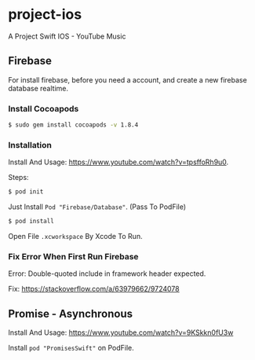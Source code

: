 # project-ios
A Project Swift IOS - YouTube Music


## Firebase

For install firebase, before you need a account, and create a new firebase database realtime.

### Install Cocoapods

```bash
$ sudo gem install cocoapods -v 1.8.4
```

### Installation

Install And Usage: https://www.youtube.com/watch?v=tpsffoRh9u0.

Steps:

```bash
$ pod init
```

Just Install  ```Pod "Firebase/Database"```. (Pass To PodFile)

```bash
$ pod install
```

Open File ```.xcworkspace``` By Xcode To Run.

### Fix Error When First Run Firebase

Error: Double-quoted include in framework header expected.

Fix: https://stackoverflow.com/a/63979662/9724078


## Promise - Asynchronous

Install And Usage: https://www.youtube.com/watch?v=9KSkkn0fU3w

Install ```pod "PromisesSwift"``` on PodFile.
